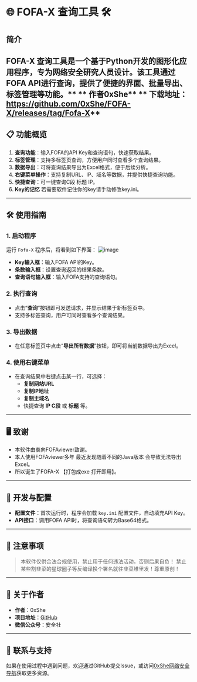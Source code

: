 
# 🌐 FOFA-X 查询工具 🛠️

## 简介
**FOFA-X 查询工具**是一个基于Python开发的图形化应用程序，专为网络安全研究人员设计。该工具通过FOFA API进行查询，提供了便捷的界面、批量导出、标签管理等功能。**
** 作者0xShe**
** 下载地址：https://github.com/0xShe/FOFA-X/releases/tag/Fofa-X**
---

## 📋 功能概览
1. **查询功能**：输入FOFA的API Key和查询语句，快速获取结果。
2. **标签管理**：支持多标签页查询，方便用户同时查看多个查询结果。
3. **数据导出**：可将查询结果导出为Excel格式，便于后续分析。
4. **右键菜单操作**：支持复制URL、IP、域名等数据，并提供快捷查询功能。
5. **快捷查询**：可一键查询C段 标题 IP。
6. **Key的记忆** 若需要软件记住你的key请手动修改key.ini。

---

## 🛠️ 使用指南
### 1. 启动程序
运行 `Fofa-X` 程序后，将看到如下界面：
![image](https://github.com/user-attachments/assets/1d5db17d-d78c-43e8-a160-d2adb21342eb)

- **Key输入框**：输入FOFA API的Key。
- **条数输入框**：设置查询返回的结果条数。
- **查询语句输入框**：输入FOFA支持的查询语句。

### 2. 执行查询
- 点击“**查询**”按钮即可发送请求，并显示结果于新标签页中。
- 支持多标签查询，用户可同时查看多个查询结果。
  

### 3. 导出数据
- 在任意标签页中点击“**导出所有数据**”按钮，即可将当前数据导出为Excel。

### 4. 使用右键菜单
- 在查询结果中右键点击某一行，可选择：
  - **复制网站URL**
  - **复制IP地址**
  - **复制主域名**
  - 快捷查询 **IP C段** 或 **标题** 等。

---

## 🖥️ 致谢
- 本软件由衷向FOFAviewer致谢。
- 本人使用FOFAviewer多年 最近发现随着不同的Java版本 会导致无法导出Excel。
- 所以诞生了FOFA-X 【打包成exe 打开即用】。

---

## 🔧 开发与配置
- **配置文件**：首次运行时，程序会加载 `key.ini` 配置文件，自动填充API Key。
- **API接口**：调用FOFA API时，将查询语句转为Base64格式。

---

## 🔴 注意事项
> 本软件仅供合法合规使用，禁止用于任何违法活动，否则后果自负！
> 禁止某些割韭菜的星球圈子等反编译换个署名就往韭菜堆里发！尊重原创！

---

## 📢 关于作者
- **作者**：0xShe
- **项目地址**：[GitHub](https://github.com/0xShe/FOFA-X)
- **微信公众号**：安全社

---

## 🚀 联系与支持
如果在使用过程中遇到问题，欢迎通过GitHub提交Issue，或访问[0xShe网络安全导航](http://sbbbb.cn)获取更多资源。
